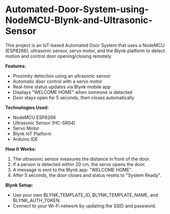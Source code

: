 # **Automated-Door-System-using-NodeMCU-Blynk-and-Ultrasonic-Sensor**
This project is an IoT-based Automated Door System that uses a NodeMCU (ESP8266), ultrasonic sensor, servo motor, and the Blynk platform to detect motion and control door opening/closing remotely.

**Features:**
- Proximity detection using an ultrasonic sensor
- Automatic door control with a servo motor
- Real-time status updates via Blynk mobile app
- Displays "WELCOME HOME" when someone is detected
- Door stays open for 5 seconds, then closes automatically


**Technologies Used:**
- NodeMCU ESP8266
- Ultrasonic Sensor (HC-SR04)
- Servo Motor
- Blynk IoT Platform
- Arduino IDE


**How It Works:**
1. The ultrasonic sensor measures the distance in front of the door.
2. If a person is detected within 20 cm, the servo opens the door.
3. A message is sent to the Blynk app: "WELCOME HOME".
4. After 5 seconds, the door closes and status resets to "System Ready".

**Blynk Setup:**
- Use your own BLYNK_TEMPLATE_ID, BLYNK_TEMPLATE_NAME, and BLYNK_AUTH_TOKEN.
- Connect to your Wi-Fi network by updating the SSID and password.
